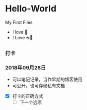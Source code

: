 # Hello-World
My First Files
* I love :banana:
* I Love :coffee::apple:

### 打卡
### 2018年09月28日
* 可以笔记记录，当作早期的博客使用
* 可公开，也可存储私有文档

- [x] 打卡的正确方式
  - [ ] 下一个选项
